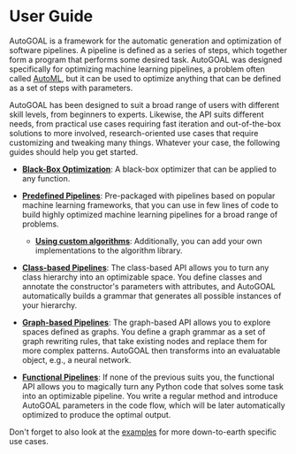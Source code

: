 # User Guide

AutoGOAL is a framework for the automatic generation and optimization of software pipelines.
A pipeline is defined as a series of steps, which together form a program that performs some desired task.
AutoGOAL was designed specifically for optimizing machine learning pipelines, a problem often called [AutoML](https://automl.org),
but it can be used to optimize anything that can be defined as a set of steps with parameters.

AutoGOAL has been designed to suit a broad range of users with different skill levels, from beginners to experts.
Likewise, the API suits different needs, from practical use cases requiring fast iteration and out-of-the-box solutions
to more involved, research-oriented use cases that require customizing and tweaking many things.
Whatever your case, the following guides should help you get started.

* **[Black-Box Optimization](./tests.guide.blackbox/)**:
    A black-box optimizer that can be applied to any function.

* **[Predefined Pipelines](./tests.guide.predefined/)**:
    Pre-packaged with pipelines based on popular machine learning frameworks,
    that you can use in few lines of code to build highly optimized machine learning pipelines for a broad range of problems.

    * **[Using custom algorithms](./tests.guide.include_algorithm/)**:
        Additionally, you can add your own implementations to the algorithm library.

* **[Class-based Pipelines](./tests.guide.cfg/)**:
    The class-based API allows you to turn any class hierarchy into an optimizable space.
    You define classes and annotate the constructor's parameters
    with attributes, and AutoGOAL automatically builds a grammar that generates all possible
    instances of your hierarchy.

* **[Graph-based Pipelines](./tests.guide.graph/)**:
    The graph-based API allows you to explore spaces defined as graphs. You define a graph grammar as
    a set of graph rewriting rules, that take existing nodes and replace them for more complex patterns.
    AutoGOAL then transforms into an evaluatable object, e.g., a neural network.

* **[Functional Pipelines](./tests.guide.functional/)**:
    If none of the previous suits you, the functional API allows you to magically turn any Python code
    that solves some task into an optimizable pipeline.
    You write a regular method and introduce AutoGOAL parameters in the code flow, which will be later
    automatically optimized to produce the optimal output.

Don't forget to also look at the [examples](../examples/) for more down-to-earth specific use cases.
